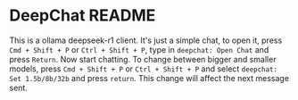 # DeepChat README

This is a ollama deepseek-r1 client. It's just a simple chat, to open it, press `Cmd + Shift + P` or `Ctrl + Shift + P`, type in `deepchat: Open Chat` and press `Return`. Now start chatting.
To change between bigger and smaller models, press `Cmd + Shift + P` or `Ctrl + Shift + P` and select `deepchat: Set 1.5b/8b/32b` and press `return`. This change will affect the next message sent.
